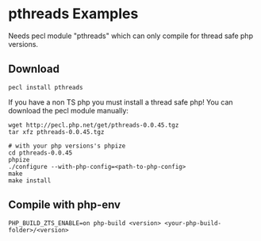 # pthreads Examples

Needs pecl module "pthreads" which can only compile for thread safe php versions.

## Download

    pecl install pthreads

If you have a non TS php you must install a thread safe php!
You can download the pecl module manually:

    wget http://pecl.php.net/get/pthreads-0.0.45.tgz
    tar xfz pthreads-0.0.45.tgz

    # with your php versions's phpize
    cd pthreads-0.0.45
    phpize
    ./configure --with-php-config=<path-to-php-config>
    make
    make install

## Compile with php-env

    PHP_BUILD_ZTS_ENABLE=on php-build <version> <your-php-build-folder>/<version>